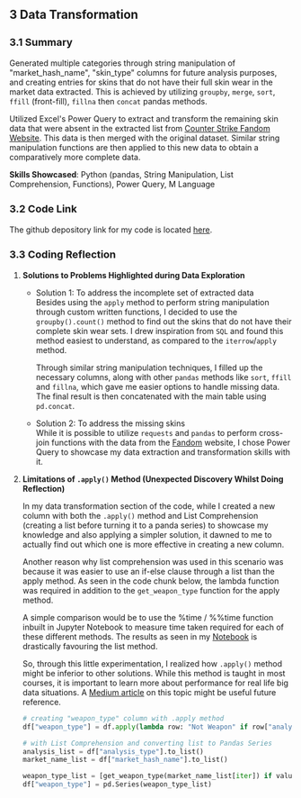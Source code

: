 ## 3 Data Transformation ##

<h3 style="font-size:18px">3.1 Summary</h3>

Generated multiple categories through string manipulation of "market_hash_name", "skin_type" columns for future analysis purposes, and creating entries for skins that do not have their full skin wear in the market data extracted. This is achieved by utilizing `groupby`, `merge`, `sort`, `ffill` (front-fill), `fillna` then `concat` pandas methods.

Utilized Excel's Power Query to extract and transform the remaining skin data that were absent in the extracted list from [Counter Strike Fandom Website](https://counterstrike.fandom.com/wiki/Skins/List). This data is then merged with the original dataset. Similar string manipulation functions are then applied to this new data to obtain a comparatively more complete data.

**Skills Showcased**: Python (pandas, String Manipulation, List Comprehension, Functions), Power Query, M Language

<h3 style="font-size:18px">3.2 Code Link</h3>

The github depository link for my code is located [here](https://test.com).

<h3 style="font-size:18px">3.3 Coding Reflection</h3>

1. **Solutions to Problems Highlighted during Data Exploration**
    - Solution 1: To address the incomplete set of extracted data<br>
        Besides using the `apply` method to perform string manipulation through custom written functions, I decided to use the `groupby().count()` method to find out the skins that do not have their complete skin wear sets. I drew inspiration from `SQL` and found this method easiest to understand, as compared to the `iterrow`/`apply` method.
        
        Through similar string manipulation techniques, I filled up the necessary columns, along with other `pandas` methods like `sort`, `ffill` and `fillna`, which gave me easier options to handle missing data. The final result is then concatenated with the main table using `pd.concat`.

    - Solution 2: To address the missing skins <br>
        While it is possible to utilize `requests` and `pandas` to perform cross-join functions with the data from the [Fandom]() website, I chose Power Query to showcase my data extraction and transformation skills with it.

2. **Limitations of `.apply()` Method (Unexpected Discovery Whilst Doing Reflection)**

    In my data transformation section of the code, while I created a new column with both the `.apply()` method and List Comprehension (creating a list before turning it to a panda series) to showcase my knowledge and also applying a simpler solution, it dawned to me to actually find out which one is more effective in creating a new column.

    Another reason why list comprehension was used in this scenario was because it was easier to use an if-else clause through a list than the apply method. As seen in the code chunk below, the lambda function was required in addition to the `get_weapon_type` function for the apply method.

    A simple comparison would be to use the %time / %%time function inbuilt in Jupyter Notebook to measure time taken required for each of these different methods. The results as seen in my [Notebook]() is drastically favouring the list method. 
    
    So, through this little experimentation, I realized how `.apply()` method might be inferior to other solutions. While this method is taught in most courses, it is important to learn more about performance for real life big data situations. A [Medium article](https://towardsdatascience.com/avoiding-apply-ing-yourself-in-pandas-a6ade4569b7f) on this topic might be useful future reference. 

    ```python
    # creating "weapon_type" column with .apply method 
    df["weapon_type"] = df.apply(lambda row: "Not Weapon" if row["analysis_type"] == False else get_weapon_type(row["market_hash_name"]), axis=1)

    # with List Comprehension and converting list to Pandas Series
    analysis_list = df["analysis_type"].to_list()
    market_name_list = df["market_hash_name"].to_list()

    weapon_type_list = [get_weapon_type(market_name_list[iter]) if value == True else "Not Weapon" for iter, value in enumerate(analysis_list)]
    df["weapon_type"] = pd.Series(weapon_type_list)
    ```